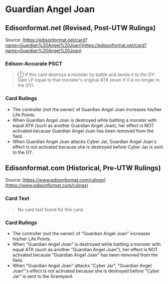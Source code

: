 # Guardian Angel Joan

## Edisonformat.net (Revised, Post-UTW Rulings)

Source: [https://edisonformat.net/card?name=Guardian%20Angel%20Joan](https://edisonformat.net/card?name=Guardian%20Angel%20Joan)

### Edison-Accurate PSCT

> ① If this card destroys a monster by battle and sends it to the GY: Gain LP equal to that monster's original ATK (even if it is no longer in the GY).

### Card Rulings

*   The controller (not the owner) of Guardian Angel Joan increases his/her Life Points.
*   When Guardian Angel Joan is destroyed while battling a monster with equal ATK (such as another Guardian Angel Joan), her effect is NOT activated because Guardian Angel Joan has been removed from the field.
*   When Guardian Angel Joan attacks Cyber Jar, Guardian Angel Joan's effect is not activated because she is destroyed before Cyber Jar is sent to the GY.


## Edisonformat.com (Historical, Pre-UTW Rulings)

Source: [https://www.edisonformat.com/rulings](https://www.edisonformat.com/rulings)

### Card Text

> No card text found for this card.

### Card Rulings

*   The controller (not the owner) of "Guardian Angel Joan" increases his/her Life Points.
*   When "Guardian Angel Joan" is destroyed while battling a monster with equal ATK (such as another "Guardian Angel Joan"), her effect is NOT activated because "Guardian Angel Joan" has been removed from the field.
*   When "Guardian Angel Joan" attacks "Cyber Jar", "Guardian Angel Joan"'s effect is not activated because she is destroyed before "Cyber Jar" is sent to the Graveyard.


